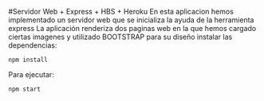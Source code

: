 #Servidor Web + Express + HBS + Heroku
En esta aplicacion hemos implementado un servidor web que se inicializa la ayuda de la herramienta express
La aplicación renderiza dos paginas web en la que hemos cargado ciertas imagenes y utilizado BOOTSTRAP para su diseño
instalar las dependencias:
```
npm install
```
Para ejecutar:
```
npm start

